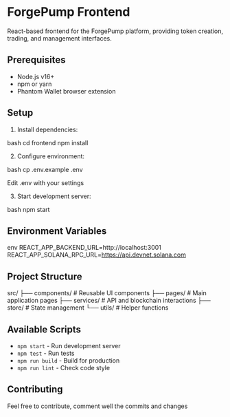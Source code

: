 # ForgePump Frontend

React-based frontend for the ForgePump platform, providing token creation, trading, and management interfaces.

## Prerequisites

- Node.js v16+
- npm or yarn
- Phantom Wallet browser extension

## Setup

1. Install dependencies:

bash
cd frontend
npm install

2. Configure environment:

bash
cp .env.example .env

Edit .env with your settings

3. Start development server:

bash
npm start

## Environment Variables

env
REACT_APP_BACKEND_URL=http://localhost:3001
REACT_APP_SOLANA_RPC_URL=https://api.devnet.solana.com

## Project Structure

src/
├── components/ # Reusable UI components
├── pages/ # Main application pages
├── services/ # API and blockchain interactions
├── store/ # State management
└── utils/ # Helper functions

## Available Scripts

- `npm start` - Run development server
- `npm test` - Run tests
- `npm run build` - Build for production
- `npm run lint` - Check code style

## Contributing

Feel free to contribute, comment well the commits and changes

